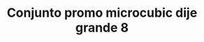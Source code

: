 ---
title: Conjunto promo microcubic dije grande 8
date: 
draft: false

# descripcion
description : Conjunto de cadena y dije con microcubic. Largo de cadena 40, 45 o 50 cm a elección

materials: Plata 925

color: 

dimensions: 

code: 06-26-0726

type: "Conjuntos"

categories: []

price: $6.180,00

price_eftvo: $5.250,00

# Images
# first image will be shown in the product page
images:
  # - image: "images/path_to_image"
  # La ubicacion de las imagenes es imagenes/Conjuntos/Conjuntos.Cadena y Dije/06-26-0726-conjunto-promo-microcubic-dije-grande-8
  - image: "./images/conjuntos/cadena_y_dije/06-26-0726-conjunto-promo-microcubic-dije-grande-8.jpg"
---